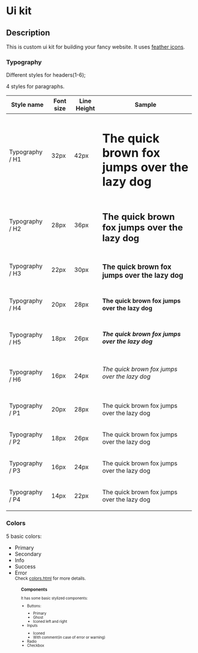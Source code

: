 <h1>Ui kit</h1>
  <h2>Description</h2>
<p>This is custom ui kit for building your fancy website. It uses <a href="https://github.com/feathericons">feather icons</a>.<p>
  <h3>Typography</h3>
  <p>Different styles for headers(1-6);</p>
  <p>4 styles for paragraphs.</p>
   <table>
      <thead>
        <tr>
          <th>Style name</th>
          <th>Font size</th>
          <th>Line Height</th>
          <th>Sample</th>
        </tr>
      </thead>
      <tbody>
        <tr>
          <td>Typography / H1</td>
          <td>32px</td>
          <td>42px</td>
          <td>
            <h1>The quick brown fox jumps over the lazy dog</h1>
          </td>
        </tr>
        <tr>
          <td>Typography / H2</td>
          <td>28px</td>
          <td>36px</td>
          <td>
            <h2>The quick brown fox jumps over the lazy dog</h2>
          </td>
        </tr>
        <tr>
          <td>Typography / H3</td>
          <td>22px</td>
          <td>30px</td>
          <td>
            <h3>The quick brown fox jumps over the lazy dog</h3>
          </td>
        </tr>
        <tr>
          <td>Typography / H4</td>
          <td>20px</td>
          <td>28px</td>
          <td>
            <h4>The quick brown fox jumps over the lazy dog</h4>
          </td>
        </tr>
        <tr>
          <td>Typography / H5</td>
          <td>18px</td>
          <td>26px</td>
          <td>
            <h5>The quick brown fox jumps over the lazy dog</h5>
          </td>
        </tr>
        <tr>
          <td>Typography / H6</td>
          <td>16px</td>
          <td>24px</td>
          <td>
            <h6>The quick brown fox jumps over the lazy dog</h6>
          </td>
        </tr>
        <tr>
          <td>Typography / P1</td>
          <td>20px</td>
          <td>28px</td>
          <td><p>The quick brown fox jumps over the lazy dog</p></td>
        </tr>
        <tr>
          <td>Typography / P2</td>
          <td>18px</td>
          <td>26px</td>
          <td><p>The quick brown fox jumps over the lazy dog</p></td>
        </tr>
        <tr>
          <td>Typography / P3</td>
          <td>16px</td>
          <td>24px</td>
          <td><p>The quick brown fox jumps over the lazy dog</p></td>
        </tr>
        <tr>
          <td>Typography / P4</td>
          <td>14px</td>
          <td>22px</td>
          <td><p>The quick brown fox jumps over the lazy dog</p></td>
        </tr>
      </tbody>
    </table>
    <h3>Colors</h3>
    <p>5 basic colors:</p>
    <ul>
  <li>Primary</li>
  <li>Secondary</li>
  <li>Info</li>
  <li>Success</li>
  <li>Error</li>
  <small>Check <a href="https://github.com/OlleyO/ui-kit/blob/main/colors.html">colors.html</a> for more details.<small>
  <ul>
  <h3>Components</h3>
  <p>It has some basic stylized components:<p>
    <ul>
      <li>Buttons:</li>
      <ul>
        <li>Primary</li>
        <li>Ghost</li>
        <li>Iconed left and right</li>
      </ul>
      <li>Inputs</li>
      <ul>
        <li>Iconed</li>
        <li>With comment(in case of error or warning)</li>
      </ul>
      <li>Radio</li>
      <li>Checkbox</li>
</ul>
